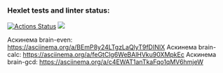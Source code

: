 ### Hexlet tests and linter status:
[![Actions Status](https://github.com/shkrobadasha/frontend-project-44/actions/workflows/hexlet-check.yml/badge.svg)](https://github.com/shkrobadasha/frontend-project-44/actions)
<a href="https://codeclimate.com/github/shkrobadasha/frontend-project-44/maintainability"><img src="https://api.codeclimate.com/v1/badges/e4b9f90ada9ebe05ad30/maintainability" /></a>

Аскинема brain-even: https://asciinema.org/a/BEmP8y24LTgzLaQlyT9fDINIX
Аскинема brain-calc: https://asciinema.org/a/feGtClg6WeBAlHVku90XMpkEc
Аскинема brain-gcd: https://asciinema.org/a/c4EWAT1anTkaFqo1qMV6hmjeW

